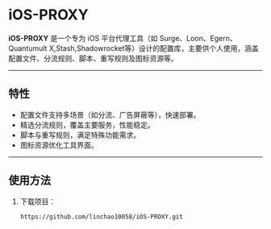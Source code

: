 # iOS-PROXY

**iOS-PROXY** 是一个专为 iOS 平台代理工具（如 Surge、Loon、Egern、Quantumult X,Stash,Shadowrocket等）设计的配置库，主要供个人使用，涵盖配置文件、分流规则、脚本、重写规则及图标资源等。

---

## 特性
- 配置文件支持多场景（如分流、广告屏蔽等），快速部署。
- 精选分流规则，覆盖主要服务，性能稳定。
- 脚本与重写规则，满足特殊功能需求。
- 图标资源优化工具界面。

---

## 使用方法
1. 下载项目：
   ```bash
   https://github.com/linchao10058/iOS-PROXY.git